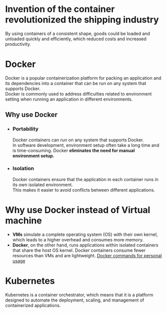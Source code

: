 # Invention of the container revolutionized the shipping industry
By using containers of a consistent shape, goods could be loaded and unloaded quickly and efficiently, which reduced costs and increased productivity.<br>

# Docker
Docker is a popular containerization platform for packing an application and its dependencies into a container that can be run on any system that supports Docker.<br>
Docker is commonly used to address difficulties related to environment setting when running an application in different environments.<br>
## Why use Docker
- ### Portability
  Docker containers can run on any system that supports Docker.<br>
  In software development, environment setup often take a long time and is time-consuming. Docker **eliminates the need for manual environment setup.**<br>
- ### Isolation
  Docker containers ensure that the application in each container runs in its own isolated environment.<br>
  This makes it easier to avoid conflicts between different applications.
   
# Why use Docker instead of Virtual machine
- **VMs** simulate a complete operating system (OS) with their own kernel, which leads to a higher overhead and consumes more memory.
- **Docker**, on the other hand, runs applications within isolated containers that share the host OS kernel. Docker containers consume fewer resources than VMs and are lightweight.
[Docker commands for personal usage](https://github.com/vacu9708/Tools-etc/blob/main/Containerization/Docker.md)

# Kubernetes
Kubernetes is a container orchestrator, which means that it is a platform designed to automate the deployment, scaling, and management of containerized applications.
  
